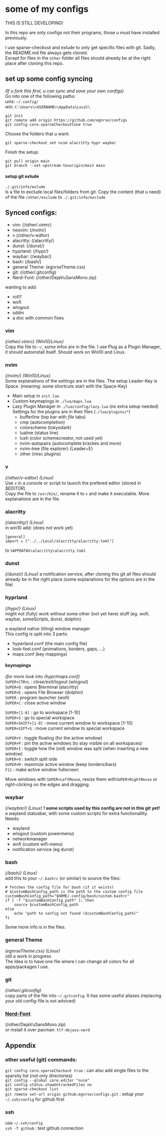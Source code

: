 # some of my configs
THIS IS STILL DEVELOPING!  

In this repo are only configs not their programs, those u must have installed previously.  

I use sparse-checkout and exlude to only get specific files with git. Sadly, the README.md file always gets cloned.  
Except for files in the `other` folder all files should already be at the right place after cloning this repo. 

## set up some config syncing
*(If u fork this first, u can sync and save your own configs)*  
Go into one of the following paths:  
unix: `~/.config/`  
win:  `C:\Users\<USERNAME>\AppData\Local\`
```
git init
git remote add origin https://github.com/egnrse/configs
git config core.sparseCheckoutCone true
```
Choose the folders that u want:
```
git sparse-checkout set nvim alacritty hypr waybar
```
Finish the setup:
```
git pull origin main
git branch --set-upstream-to=origin/main main
```


#### setup git exlude
`./.git/info/exlude`  
Is a file to exclude local files/folders from git.
Copy the content (that u need) of the file `/other/exclude` to `./.git/info/exclude`     

## Synced configs:
- vim:    (/other/.vimrc)  
- neovim: (/nvim/)  
- v       (/other/v-editor)  
- alacritty: (/alacritty/)  
- dunst:     (/dunst/)  
- hyprland:  (/hypr/)  
- waybar:    (/waybar/)  
- bash:      (/bash/)  
- general Theme: (egnrseTheme.css)
- git:    (/other/.gitconfig)
- Nerd-Font: (/other/DejaVuSansMono.zip)

wanting to add:
- rofi?
- wofi
- wlogout
- sddm
- a doc with common fixes

### vim
*(/other/.vimrc) (Win10/Linux)*  
Copy the file to `~/`, some infos are in the file. I use Plug as a Plugin Manager, it should autoinstall itself. Should work on Win10 and Linux.  

### nvim
*(/nvim/) (Win10/Linux)*    
Some explanations of the settings are in the files. The setup Leader-Key is Space. (meaning: some shortcuts start with the Space-Key)  
- Main setup in `init.lua`  
- Custom keymapings in `./lua/maps.lua`  
- Lazy Plugin Manager in `./lua/config/lazy.lua` (no extra setup needed)  
  Settings for the plugins are in their files (`./lua/plugins/*`)  
  - bufferline (top bar with *file* tabs)  
  - cmp (autocompletion)  
  - colorscheme (tokyodark)  
  - lualine (status line)  
  - lush (color schemecreator, not used yet)  
  - nvim-autopairs (autocomplete brackes and more)  
  - nvim-tree (file explorer) {Leader+E}  
  - other (misc plugins)  

### v
*(/other/v-editor) (Linux)*  
Use `v` in a console or script to launch the prefered editor (stored in *$EDITOR*).  
Copy the file to `/usr/bin/`, rename it to `v` and make it executable. More explanations are in the file.

### alacritty
*(/alacritty/) (Linux)*  
in win10 add: (does not work yet)  
```
[general]
import = ["../../Local/alacritty/alacritty.toml"]
```
to `%APPDATA%\alacritty\alacritty.toml`  

### dunst
*(/dunst/) (Linux)*
a notification service, after cloning this git all files should already be in the right place (some explanations for the options are in the file)  

### hyprland
*(/hypr/) (Linux)*  
might not (fully) work without some other (not yet here) stuff (eg. wofi, waybar, someScripts, dunst, dolphin)  

a wayland native (tiling) window manager  
This config is split into 3 parts:  
- hyperland.conf (the main config file)  
- look-feel.conf (animations, borders, gaps, ...)  
- maps.conf      (key mappings)  
#### keymapings
*(for more look into /hypr/maps.conf)*  
`SUPER+CTR+L`   : close/exit/logout (wlogout)  
`SUPER+Q`       : opens $terminal (alacritty)  
`SUPER+E`       : opens File Browser (dolphin)  
`SUPER`         : program launcher (wofi)  
`SUPER+C`       : close active window  
  
`SUPER+[1-0]`   : go to workspace [1-10]  
`SUPER+S`       : go to special workspace  
`SUPER+SHIFT+[1-0]` : move current window to workspace [1-10]  
`SUPER+SIFT+S`  : move current window to special workspace  
  
`SUPER+V`       : toggle floating (for the active window)  
`SUPER+P`       : pin the active windows (to stay visible on all workspaces)  
`SUPER+I`       : toggle how the (old) window was split (when inserting a new window)  
`SUPER+O`       : switch split side  
`SUPER+M`       : maximize active window (keep borders/bars)  
`F11`           : make active window fullscreen  

Move windows with `SUPER+LeftMouse`, resize them with`SUPER+RightMouse` or right-clicking on the edges and dragging.



### waybar
*(/waybar/) (Linux)*
**! some scripts used by this config are not in this git yet!**  
a wayland statusbar, with some custom scripts for extra functionallity.  
Needs:  
- wayland  
- wlogout (custom powermenu)  
- networkmanager  
- wofi (custom wifi-menu)  
- notification service (eg dunst)  

### bash
*(/bash/) (Linux)*  
add this to your `~/.bashrc` (or similar) to source the files:
```
# fetches the config file for bash (if it exists)
# $customBashConfig_path is the path to the custom config file
customBashConfig_path="$HOME/.config/bash/custom.bashrc"
if [ -f "$customBashConfig_path" ]; then
	source $customBashConfig_path
else
	echo "path to config not found ($customBashConfig_path)"
fi
```
Some more info is in the files.  

### general Theme
*(egnrseTheme.css) (Linux)*  
still a work in progress  
The Idea is to have one file where I can change all colors for all apps/packages I use.

### git
*(/other/.gitconfig)*  
copy parts of the file into `~/.gitconfig`. It has some useful aliases (replacing your old config-file is not adviced)  

### [Nerd-Font](https://www.nerdfonts.com)
(/other/DejaVuSansMono.zip)  
or install it over pacman: `ttf-dejavu-nerd`

## Appendix
### other useful (git) commands:
`git config core.sparseCheckout true` : can also add single files to the sparsity list (not only directories)  
`git config --global core.editor "nvim"`  
`git config status.showUntrackedFiles no`  
`git sparse-checkout list`  
`git remote set-url origin github:egnrse/configs.git` : setup your `~/.ssh/config` for github first  

### ssh
use `~/.ssh/config`  
`ssh -T github` : test github connection  
